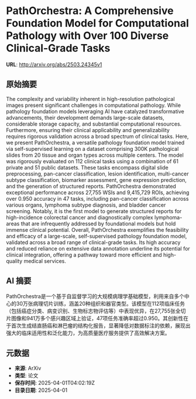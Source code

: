 # PathOrchestra: A Comprehensive Foundation Model for Computational Pathology with Over 100 Diverse Clinical-Grade Tasks

**URL**: http://arxiv.org/abs/2503.24345v1

## 原始摘要

The complexity and variability inherent in high-resolution pathological
images present significant challenges in computational pathology. While
pathology foundation models leveraging AI have catalyzed transformative
advancements, their development demands large-scale datasets, considerable
storage capacity, and substantial computational resources. Furthermore,
ensuring their clinical applicability and generalizability requires rigorous
validation across a broad spectrum of clinical tasks. Here, we present
PathOrchestra, a versatile pathology foundation model trained via
self-supervised learning on a dataset comprising 300K pathological slides from
20 tissue and organ types across multiple centers. The model was rigorously
evaluated on 112 clinical tasks using a combination of 61 private and 51 public
datasets. These tasks encompass digital slide preprocessing, pan-cancer
classification, lesion identification, multi-cancer subtype classification,
biomarker assessment, gene expression prediction, and the generation of
structured reports. PathOrchestra demonstrated exceptional performance across
27,755 WSIs and 9,415,729 ROIs, achieving over 0.950 accuracy in 47 tasks,
including pan-cancer classification across various organs, lymphoma subtype
diagnosis, and bladder cancer screening. Notably, it is the first model to
generate structured reports for high-incidence colorectal cancer and
diagnostically complex lymphoma-areas that are infrequently addressed by
foundational models but hold immense clinical potential. Overall, PathOrchestra
exemplifies the feasibility and efficacy of a large-scale, self-supervised
pathology foundation model, validated across a broad range of clinical-grade
tasks. Its high accuracy and reduced reliance on extensive data annotation
underline its potential for clinical integration, offering a pathway toward
more efficient and high-quality medical services.


## AI 摘要

PathOrchestra是一个基于自监督学习的大规模病理学基础模型，利用来自多个中心的30万张病理切片训练，涵盖20种组织和器官类型。该模型在112项临床任务（包括癌症分类、病变识别、生物标志物评估等）中表现优异，在27,755张全切片图像和941万多个感兴趣区域上验证，47项任务准确率超过0.950。其创新性在于首次生成结直肠癌和淋巴瘤的结构化报告，显著降低对数据标注的依赖，展现出强大的临床适用性和泛化能力，为高质量医疗服务提供了高效解决方案。

## 元数据

- **来源**: ArXiv
- **类型**: 论文
- **保存时间**: 2025-04-01T04:02:19Z
- **目录日期**: 2025-04-01
